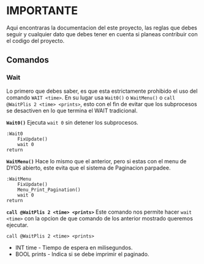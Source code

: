 # IMPORTANTE

Aqui encontraras la documentacion del este proyecto, las reglas que debes seguir y cualquier dato que debes tener en cuenta si planeas contribuir con el codigo del proyecto.

## Comandos

### Wait
Lo primero que debes saber, es que esta estrictamente prohibido el uso del comando `WAIT <time>`.
En su lugar usa `Wait0()` o `WaitMenu()` o `call @WaitPlis 2 <time> <prints>`, esto con el fin de evitar que los subprocesos se desactiven en lo que termina el WAIT tradicional.

**`Wait0()`**
Ejecuta `wait 0` sin detener los subprocesos. 
```
:Wait0
    FixUpdate()
    wait 0
return
```

**`WaitMenu()`**
Hace lo mismo que el anterior, pero si estas con el menu de DYOS abierto, este evita que el sistema de Paginacion parpadee.
```
:WaitMenu
	FixUpdate()
	Menu_Print_Pagination()
	wait 0
return
```

**`call @WaitPlis 2 <time> <prints>`**
Este comando nos permite hacer `wait <time>` con la opcion de que comando de los anterior mostrado queremos ejecutar.
```
call @WaitPlis 2 <time> <prints>
```
* INT  time - Tiempo de espera en milisegundos.
* BOOL prints - Indica si se debe imprimir el paginado.
